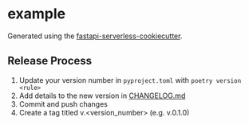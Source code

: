 # example
Generated using the [fastapi-serverless-cookiecutter](https://triaxtec.github.io/fastapi-serverless-cookiecutter).

## Release Process
1. Update your version number in `pyproject.toml` with `poetry version <rule>`
1. Add details to the new version in [CHANGELOG.md]
1. Commit and push changes
1. Create a tag titled v.<version_number> (e.g. v.0.1.0)

[CHANGELOG.md]: example/CHANGELOG.md
